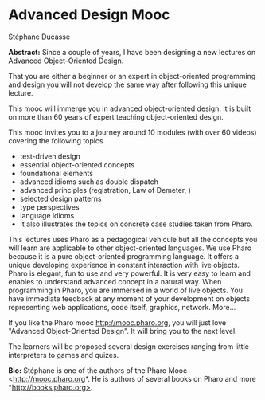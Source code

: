 # Advanced Design Mooc

Stéphane Ducasse

**Abstract:**
Since a couple of years, I have been designing a new lectures on Advanced Object-Oriented Design.

That you are either a beginner or an expert in object-oriented programming and design 
you will not develop the same way after following this unique lecture.

This mooc will immerge you in advanced object-oriented design. It is built on more than 60 years
of expert teaching object-oriented design.

This mooc invites you to a journey around 10 modules (with over 60 videos) covering the following topics
- test-driven design
- essential object-oriented concepts
- foundational elements
- advanced idioms such as double dispatch
- advanced principles (registration, Law of Demeter, )
- selected design patterns
- type perspectives
- language idioms
- It also illustrates the topics on concrete case studies taken from Pharo. 

This lectures uses Pharo as a pedagogical vehicule but all the concepts you will learn
are applicable to other object-oriented languages. We use Pharo because it is a pure object-oriented programming language. It offers a unique developing experience in constant interaction with live objects. Pharo is elegant, fun to use and very powerful. It is very easy to learn and enables to understand advanced concept in a natural way. When programming in Pharo, you are immersed in a world of live objects. You have immediate feedback at any moment of your development on objects representing web applications, code itself, graphics, network. More…
	
If you like the Pharo mooc <http://mooc.pharo.org>, you will just love "Advanced Object-Oriented Design".
It will bring you to the next level.

The learners will be proposed several design exercises ranging from little interpreters to games and quizes. 

**Bio:**
Stéphane is one of the authors of the Pharo Mooc <http://mooc.pharo.org*. He is authors of several books on Pharo and more *http://books.pharo.org>.
